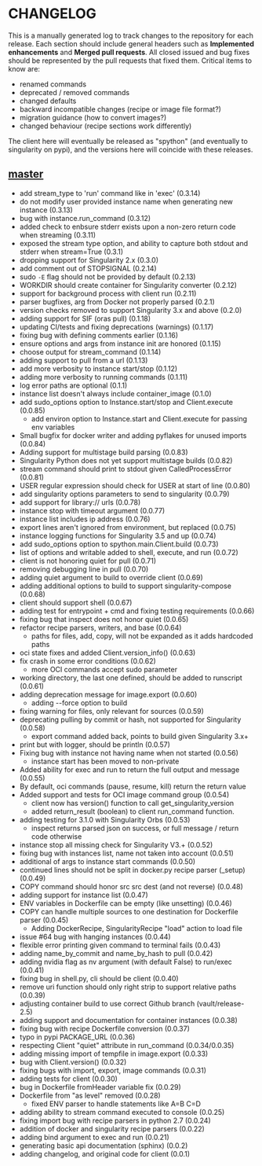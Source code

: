 # CHANGELOG

This is a manually generated log to track changes to the repository for each release.
Each section should include general headers such as **Implemented enhancements**
and **Merged pull requests**. All closed issued and bug fixes should be
represented by the pull requests that fixed them.
Critical items to know are:

 - renamed commands
 - deprecated / removed commands
 - changed defaults
 - backward incompatible changes (recipe or image file format?)
 - migration guidance (how to convert images?)
 - changed behaviour (recipe sections work differently)

The client here will eventually be released as "spython" (and eventually to
singularity on pypi), and the versions here will coincide with these releases.

## [master](https://github.com/singularityhub/singularity-cli/tree/master)
 - add stream_type to 'run' command like in 'exec' (0.3.14)
 - do not modify user provided instance name when generating new instance (0.3.13)
 - bug with instance.run_command (0.3.12)
 - added check to enbsure stderr exists upon a non-zero return code when streaming (0.3.11)
 - exposed the stream type option, and ability to capture both stdout and stderr when stream=True (0.3.1)
 - dropping support for Singularity 2.x (0.3.0)
 - add comment out of STOPSIGNAL (0.2.14)
 - sudo `-E` flag should not be provided by default (0.2.13)
 - WORKDIR should create container for Singularity converter (0.2.12)
 - support for background process with client run (0.2.11)
 - parser bugfixes, arg from Docker not properly parsed (0.2.1)
 - version checks removed to support Singularity 3.x and above (0.2.0)
 - adding support for SIF (oras pull) (0.1.18)
 - updating CI/tests and fixing deprecations (warnings) (0.1.17)
 - fixing bug with defining comments earlier (0.1.16)
 - ensure options and args from instance init are honored (0.1.15)
 - choose output for stream_command (0.1.14)
 - adding support to pull from a url (0.1.13)
 - add more verbosity to instance start/stop (0.1.12)
 - adding more verbosity to running commands (0.1.11)
 - log error paths are optional (0.1.1)
 - instance list doesn't always include container_image (0.1.0)
 - add sudo_options option to Instance.start/stop and Client.execute (0.0.85)
   - add environ option to Instance.start and Client.execute for passing env variables
 - Small bugfix for docker writer and adding pyflakes for unused imports (0.0.84)
 - Adding support for multistage build parsing (0.0.83)
 - Singularity Python does not yet support multistage builds (0.0.82)
 - stream command should print to stdout given CalledProcessError (0.0.81)
 - USER regular expression should check for USER at start of line (0.0.80)
 - add singularity options parameters to send to singularity (0.0.79)
 - add support for library:// urls (0.0.78)
 - instance stop with timeout argument (0.0.77)
 - instance list includes ip address (0.0.76)
 - export lines aren't ignored from environment, but replaced (0.0.75)
 - instance logging functions for Singularity 3.5 and up (0.0.74)
 - add sudo_options option to spython.main.Client.build (0.0.73)
 - list of options and writable added to shell, execute, and run (0.0.72)
 - client is not honoring quiet for pull (0.0.71)
 - removing debugging line in pull (0.0.70)
 - adding quiet argument to build to override client (0.0.69)
 - adding additional options to build to support singularity-compose (0.0.68)
 - client should support shell (0.0.67)
 - adding test for entrypoint + cmd and fixing testing requirements (0.0.66)
 - fixing bug that inspect does not honor quiet (0.0.65)
 - refactor recipe parsers, writers, and base (0.0.64)
   - paths for files, add, copy, will not be expanded as it adds hardcoded paths
 - oci state fixes and added Client.version_info() (0.0.63)
 - fix crash in some error conditions (0.0.62)
   - more OCI commands accept sudo parameter
 - working directory, the last one defined, should be added to runscript (0.0.61)
 - adding deprecation message for image.export (0.0.60)
   - adding --force option to build
 - fixing warning for files, only relevant for sources (0.0.59)
 - deprecating pulling by commit or hash, not supported for Singularity (0.0.58)
   - export command added back, points to build given Singularity 3.x+
 - print but with logger, should be println (0.0.57)
 - Fixing bug with instance not having name when not started (0.0.56)
   - instance start has been moved to non-private
 - Added ability for exec and run to return the full output and message (0.0.55)
  - By default, oci commands (pause, resume, kill) return the return value
 - Added support and tests for OCI image command group (0.0.54)
   - client now has version() function to call get_singularity_version
   - added return_result (boolean) to client run_command function.
 - adding testing for 3.1.0 with Singularity Orbs (0.0.53)
   - inspect returns parsed json on success, or full message / return code otherwise
 - instance stop all missing check for Singularity V3.+ (0.0.52)
 - fixing bug with instances list, name not taken into account (0.0.51)
 - additional of args to instance start commands (0.0.50)
 - continued lines should not be split in docker.py recipe parser (_setup) (0.0.49)
 - COPY command should honor src src dest (and not reverse) (0.0.48)
 - adding support for instance list (0.0.47)
 - ENV variables in Dockerfile can be empty (like unsetting) (0.0.46)
 - COPY can handle multiple sources to one destination for Dockerfile parser (0.0.45)
   - Adding DockerRecipe, SingularityRecipe "load" action to load file
 - issue #64 bug with hanging instances (0.0.44)
 - flexible error printing given command to terminal fails (0.0.43)
 - adding name_by_commit and name_by_hash to pull (0.0.42)
 - adding nvidia flag as nv argument (with default False) to run/exec (0.0.41)
 - fixing bug in shell.py, cli should be client (0.0.40)
 - remove uri function should only right strip to support relative paths (0.0.39)
 - adjusting container build to use correct Github branch (vault/release-2.5)
 - adding support and documentation for container instances (0.0.38)
 - fixing bug with recipe Dockerfile conversion (0.0.37)
 - typo in pypi PACKAGE_URL (0.0.36)
 - respecting Client "quiet" attribute in run_command  (0.0.34/0.0.35)
 - adding missing import of tempfile in image.export (0.0.33)
 - bug with Client.version() (0.0.32)
 - fixing bugs with import, export, image commands (0.0.31)
 - adding tests for client (0.0.30)
 - bug in Dockerfile fromHeader variable fix (0.0.29)
 - Dockerfile from "as level" removed (0.0.28)
   - fixed ENV parser to handle statements like A=B C=D
 - adding ability to stream command executed to console (0.0.25)
 - fixing import bug with recipe parsers in python 2.7 (0.0.24)
 - addition of docker and singularity recipe parsers (0.0.22)
 - adding bind argument to exec and run (0.0.21)
 - generating basic api documentation (sphinx) (0.0.2)
 - adding changelog, and original code for client  (0.0.1)
